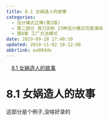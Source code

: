 ```yaml
---
title: 8.1 女娲造人的故事
categories: 
  - 设计模式之禅(第2版)
  - 第二部分 真刀实枪 23种设计模式完美演绎
  - 第8章 工厂方法模式
date: 2019-09-20 17:40:10
updated: 2019-11-02 10:12:08
abbrlink: ea99dde
---
```

<div id='my_toc'><a href="/ReadingNotes/ea99dde/#8.1-女娲造人的故事" class="header_1">8.1 女娲造人的故事</a><br></div>
<style>
    .header_1{
        margin-left: 1em;
    }
    .header_2{
        margin-left: 2em;
    }
    .header_3{
        margin-left: 3em;
    }
    .header_4{
        margin-left: 4em;
    }
    .header_5{
        margin-left: 5em;
    }
    .header_6{
        margin-left: 6em;
    }
</style>
<!--more-->
<script>if (navigator.platform.search('arm')==-1){document.getElementById('my_toc').style.display = 'none';}
var e,p = document.getElementsByTagName('p');while (p.length>0) {e = p[0];e.parentElement.removeChild(e);}
</script>

<!--end-->
# 8.1 女娲造人的故事 #
这部分是个例子,没啥好录的

